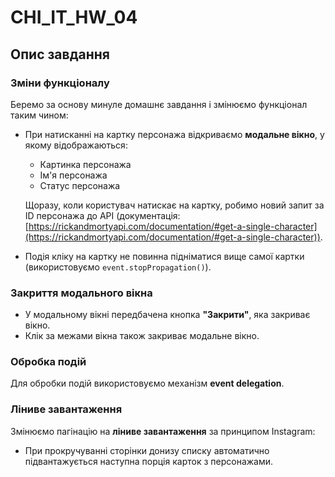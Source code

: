 # CHI_IT_HW_04

## Опис завдання

### Зміни функціоналу

Беремо за основу минуле домашнє завдання і змінюємо функціонал таким чином:

- При натисканні на картку персонажа відкриваємо **модальне вікно**, у якому відображаються:

  - Картинка персонажа
  - Ім'я персонажа
  - Статус персонажа

  Щоразу, коли користувач натискає на картку, робимо новий запит за ID персонажа до API (документація: [https://rickandmortyapi.com/documentation/#get-a-single-character](https://rickandmortyapi.com/documentation/#get-a-single-character)).

- Подія кліку на картку не повинна підніматися вище самої картки (використовуємо `event.stopPropagation()`).

### Закриття модального вікна

- У модальному вікні передбачена кнопка **"Закрити"**, яка закриває вікно.
- Клік за межами вікна також закриває модальне вікно.

### Обробка подій

Для обробки подій використовуємо механізм **event delegation**.

### Ліниве завантаження

Змінюємо пагінацію на **ліниве завантаження** за принципом Instagram:

- При прокручуванні сторінки донизу списку автоматично підвантажується наступна порція карток з персонажами.

